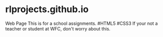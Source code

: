 # rlprojects.github.io
Web Page
This is for a school assignments.
#HTML5
#CSS3
If your not a teacher or student at WFC, don't worry about this. 

